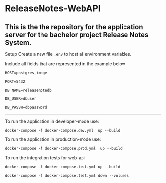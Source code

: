 # ReleaseNotes-WebAPI

This is the the repository for the application server for the bachelor
project Release Notes System.
---
Setup
Create a new file `.env` to host all environment variables.

Include all fields that are represented in the example below

`HOST=postgres_image`

`PORT=5432`

`DB_NAME=releasenotedb`

`DB_USER=dbuser`

`DB_PASSW=dbpassword`

---
To run the application in developer-mode use:

`docker-compose -f docker-compose.dev.yml  up --build`

To run the application in production-mode use:

`docker-compose -f docker-compose.prod.yml  up --build`

To run the integration tests for web-api

`docker-compose -f docker-compose.test.yml up --build`

`docker-compose -f docker-compose.test.yml down --volumes`
